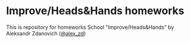 # Improve/Heads&Hands homeworks
This is repository for homeworks School "Improve/Heads&Hands" by Aleksandr Zdanovich ([@alex_zd](https://t.me/alex_zd))